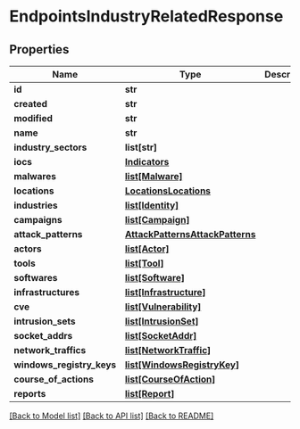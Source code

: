 # EndpointsIndustryRelatedResponse

## Properties
Name | Type | Description | Notes
------------ | ------------- | ------------- | -------------
**id** | **str** |  | [optional] 
**created** | **str** |  | [optional] 
**modified** | **str** |  | [optional] 
**name** | **str** |  | [optional] 
**industry_sectors** | **list[str]** |  | [optional] 
**iocs** | [**Indicators**](Indicators.md) |  | [optional] 
**malwares** | [**list[Malware]**](Malware.md) |  | [optional] 
**locations** | [**LocationsLocations**](LocationsLocations.md) |  | [optional] 
**industries** | [**list[Identity]**](Identity.md) |  | [optional] 
**campaigns** | [**list[Campaign]**](Campaign.md) |  | [optional] 
**attack_patterns** | [**AttackPatternsAttackPatterns**](AttackPatternsAttackPatterns.md) |  | [optional] 
**actors** | [**list[Actor]**](Actor.md) |  | [optional] 
**tools** | [**list[Tool]**](Tool.md) |  | [optional] 
**softwares** | [**list[Software]**](Software.md) |  | [optional] 
**infrastructures** | [**list[Infrastructure]**](Infrastructure.md) |  | [optional] 
**cve** | [**list[Vulnerability]**](Vulnerability.md) |  | [optional] 
**intrusion_sets** | [**list[IntrusionSet]**](IntrusionSet.md) |  | [optional] 
**socket_addrs** | [**list[SocketAddr]**](SocketAddr.md) |  | [optional] 
**network_traffics** | [**list[NetworkTraffic]**](NetworkTraffic.md) |  | [optional] 
**windows_registry_keys** | [**list[WindowsRegistryKey]**](WindowsRegistryKey.md) |  | [optional] 
**course_of_actions** | [**list[CourseOfAction]**](CourseOfAction.md) |  | [optional] 
**reports** | [**list[Report]**](Report.md) |  | [optional] 

[[Back to Model list]](../README.md#documentation-for-models) [[Back to API list]](../README.md#documentation-for-api-endpoints) [[Back to README]](../README.md)


